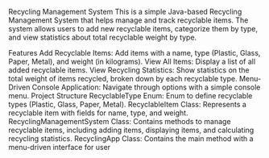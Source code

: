 Recycling Management System
This is a simple Java-based Recycling Management System that helps manage and track recyclable items. The system allows users to add new recyclable items, categorize them by type, and view statistics about total recyclable weight by type.

Features
Add Recyclable Items: Add items with a name, type (Plastic, Glass, Paper, Metal), and weight (in kilograms).
View All Items: Display a list of all added recyclable items.
View Recycling Statistics: Show statistics on the total weight of items recycled, broken down by each recyclable type.
Menu-Driven Console Application: Navigate through options with a simple console menu.
Project Structure
RecyclableType Enum: Enum to define recyclable types (Plastic, Glass, Paper, Metal).
RecyclableItem Class: Represents a recyclable item with fields for name, type, and weight.
RecyclingManagementSystem Class: Contains methods to manage recyclable items, including adding items, displaying items, and calculating recycling statistics.
RecyclingApp Class: Contains the main method with a menu-driven interface for user
